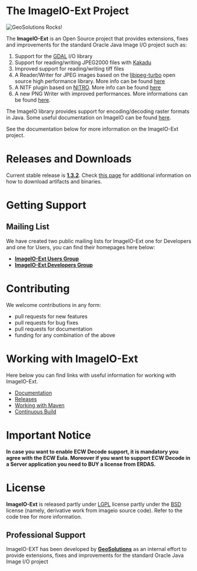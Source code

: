 # The ImageIO-Ext Project
![GeoSolutions Rocks!](http://3.bp.blogspot.com/_0_xIiXP5xuY/TUGnIbDpcgI/AAAAAAAAAOY/gKhkBdKZcfs/s1600/imageio_jpg_580x320_crop_q85.jpg)

The **ImageIO-Ext** is an Open Source project that provides extensions, fixes and improvements for the standard Oracle Java Image I/O project such as:

1. Support for the [GDAL](http://www.gdal.org/) I/O library
2. Support for reading/writing JPEG2000 files with [Kakadu](http://www.kakadusoftware.com/)
3. Improved support for reading/writing tiff files 
4. A Reader/Writer for JPEG images based on the [libjpeg-turbo](http://libjpeg-turbo.virtualgl.org/) open source high performance library. More info can be found [here](https://github.com/geosolutions-it/imageio-ext/wiki/TurboJPEG-plugin)
5. A NITF plugin based on [NITRO](http://nitro-nitf.sourceforge.net/wikka.php?wakka=HomePage). More info can be found [here](https://github.com/geosolutions-it/imageio-ext/wiki/NITF-plugin)
6. A new PNG Writer with improved performances. More informations can be found [here](https://github.com/geosolutions-it/imageio-ext/wiki/PNG-plugin).

The ImageIO library provides support for encoding/decoding raster formats in Java. Some useful documentation on ImageIO can be found [here](http://docs.oracle.com/javase/1.4.2/docs/guide/imageio/spec/imageio_guideTOC.fm.html).

See the documentation below for more information on the ImageIO-Ext project.

# Releases and Downloads
Current stable release is **[1.3.2](http://demo.geo-solutions.it/share/github/imageio-ext/releases/1.3.X/1.3.2/)**. Check [this page](https://github.com/geosolutions-it/imageio-ext/wiki/Releases) for additional information on how to download artifacts and binaries.


# Getting Support
## Mailing List
We have created two public mailing lists for ImageIO-Ext one for Developers and one for Users, you can find their homepages here below:

* [**ImageIO-Ext Users Group**](https://groups.google.com/d/forum/imageio-ext-users)
* [**ImageIO-Ext Developers Group**](https://groups.google.com/d/forum/imageio-ext-developers)

# Contributing
We welcome contributions in any form:

* pull requests for new features
* pull requests for bug fixes
* pull requests for documentation
* funding for any combination of the above

# Working with ImageIO-Ext
Here below you can find links with useful information for working with ImageIO-Ext.

* [Documentation](https://github.com/geosolutions-it/imageio-ext/wiki/Documentation)
* [Releases](https://github.com/geosolutions-it/imageio-ext/wiki/Releases)
* [Working with Maven](https://github.com/geosolutions-it/imageio-ext/wiki/Working-with-Maven)
* [Continuous Build](https://github.com/geosolutions-it/imageio-ext/wiki/ContinuosIntegration)

# Important Notice
**In case you want to enable ECW Decode support, it is mandatory you agree with the ECW Eula. Moreover if you want to support ECW Decode in a Server application you need to BUY a license from ERDAS.**

# License
**ImageIO-Ext** is released partly under [LGPL](https://github.com/geosolutions-it/imageio-ext/blob/master/LICENSE.txt) license partly under the [BSD](https://github.com/geosolutions-it/imageio-ext/blob/master/plugin/tiff/LICENSE.txt) license (namely, derivative work from imageio source code). Refer to the code tree for more information.

## Professional Support
ImageIO-EXT has been developed by [**GeoSolutions**](http://www.geo-solutions.it) as an internal effort to provide extensions, fixes and improvements for the standard Oracle Java Image I/O project 
